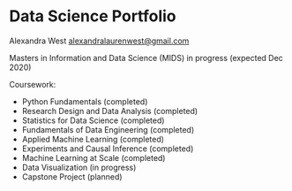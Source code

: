 # Data Science Portfolio

Alexandra West
alexandralaurenwest@gmail.com

Masters in Information and Data Science (MIDS) in progress (expected Dec 2020)

Coursework:
- Python Fundamentals (completed)
- Research Design and Data Analysis (completed)
- Statistics for Data Science (completed)
- Fundamentals of Data Engineering (completed)
- Applied Machine Learning (completed)
- Experiments and Causal Inference (completed)
- Machine Learning at Scale (completed)
- Data Visualization (in progress)
- Capstone Project (planned)
